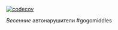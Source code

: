 [![codecov](https://codecov.io/gh/RInZ26/job4j_car_accident/branch/master/graph/badge.svg)](https://codecov.io/gh/RInZ26/job4j_car_accident)

_Весенние_ автонарушители 
#gogomiddles
